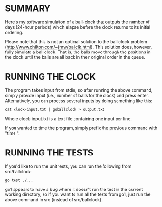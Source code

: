 SUMMARY
=======

Here's my software simulation of a ball-clock that outputs the number of
days (24-hour periods) which elapse before the clock returns to its initial
ordering.

Please note that this is not an optimal solution to the ball clock problem
(http://www.chilton.com/~jimw/ballclk.html).  This solution does, however,
fully simulate a ball clock.  That is, the balls move through the positions in
the clock until the balls are all back in their original order in the queue.

RUNNING THE CLOCK
=================

The program takes input from stdin, so after running the above command, simply
provide input (i.e., number of balls for the clock) and press enter.
Alternatively, you can process several inputs by doing something like this:

	cat clock-input.txt | goballclock > output.txt

Where clock-input.txt is a text file containing one input per line.

If you wanted to time the program, simply prefix the previous command with
"time ".

RUNNING THE TESTS
=================

If you'd like to run the unit tests, you can run the following from
src/ballclock:

	go test ./...

go1 appears to have a bug where it doesn't run the test in the current working
directory, so if you want to run all the tests from go1, just run the above
command in src (instead of src/ballclock).
